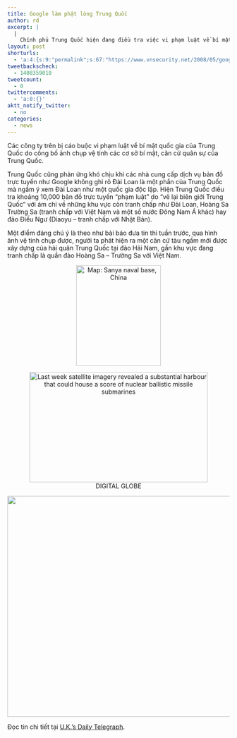 ```yaml
---
title: Google làm phật lòng Trung Quốc
author: rd
excerpt: |
  |
    Chính phủ Trung Quốc hiện đang điều tra việc vi phạm luật về bí mật quốc gia của Trung Quốc đối với Google cùng một số dịch vụ tìm kiếm và một số công ty cung cấp ảnh vệ tinh khác.
layout: post
shorturls:
  - 'a:4:{s:9:"permalink";s:67:"https://www.vnsecurity.net/2008/05/google-lam-phat-long-trung-quoc/";s:7:"tinyurl";s:26:"http://tinyurl.com/ye2y4e7";s:4:"isgd";s:18:"http://is.gd/aOthQ";s:5:"bitly";s:20:"http://bit.ly/4CqC91";}'
tweetbackscheck:
  - 1408359010
tweetcount:
  - 0
twittercomments:
  - 'a:0:{}'
aktt_notify_twitter:
  - no
categories:
  - news
---
```

</p> 
Các công ty trên bị cáo buộc vi phạm luật về bí mật quốc gia của Trung Quốc do công bố ảnh chụp vệ tinh các cơ sở bí mật, căn cứ quân sự của Trung Quốc. 

Trung Quốc cũng phản ứng khó chịu khi các nhà cung cấp dịch vụ bản đồ trực tuyến như Google không ghi rõ Đài Loan là một phần của Trung Quốc mà ngầm ý xem Đài Loan như một quốc gia độc lập. Hiện Trung Quốc điều tra khoảng 10,000 bản đồ trực tuyến &#8220;phạm luật&#8221; do &#8220;vẽ lại biên giới Trung Quốc&#8221; với ám chỉ về những khu vực còn tranh chấp như Đài Loan, Hoàng Sa Trường Sa (tranh chấp với Việt Nam và một số nước Đông Nam Á khác) hay đảo Điếu Ngư (Diaoyu &#8211; tranh chấp với Nhật Bản). 

Một điểm đáng chú ý là theo như bài báo đưa tin thì tuần trước, qua hình ảnh vệ tinh chụp được, người ta phát hiện ra một căn cứ tàu ngầm mới được xây dựng của hải quân Trung Quốc tại đảo Hải Nam, gần khu vực đang tranh chấp là quần đảo Hoàng Sa &#8211; Trường Sa với Việt Nam. 

<div align="center">
</div>

<div align="center">
  <img src="http://www.telegraph.co.uk/telegraph/multimedia/archive/00667/china-naval-base-19_667138e.gif" alt="Map: Sanya naval base, China" height="228" width="192" /></p>
</div>

<div align="center">
  <img src="http://www.telegraph.co.uk/telegraph/multimedia/archive/00668/china_668391c.jpg" alt="Last week satellite imagery revealed a substantial harbour that could house a score of nuclear ballistic missile submarines" height="250" width="404" />
</div>

<div align="center">
</div>

<div align="center">
  DIGITAL GLOBE
</div>

<div align="center">
</div>

<p align="center">
  <img src="http://www.telegraph.co.uk/telegraph/multimedia/archive/00666/china-nuclear-big_666891a.jpg" height="501" width="599" />
</p></p> 

Đọc tin chi tiết tại <a href="http://www.telegraph.co.uk/news/worldnews/asia/china/1932550/Google-%27breaching-China%27s-state-secrecy-laws%27.html" target="_blank">U.K.’s Daily Telegraph</a>.